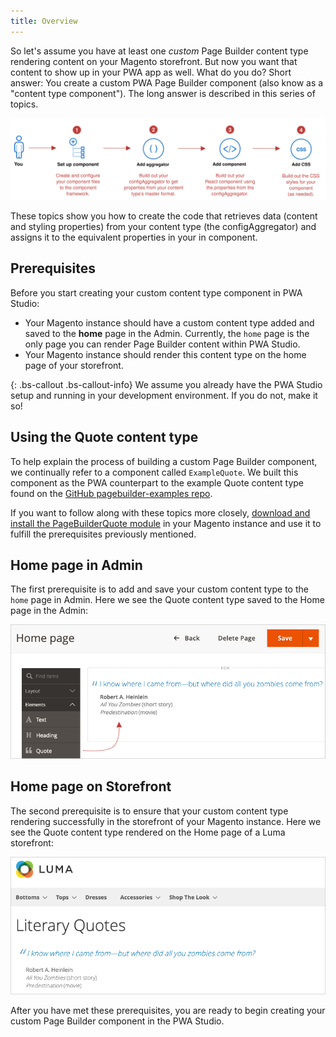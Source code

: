 ```yaml
---
title: Overview
---
```


<!-- <span style="font-size:20px; font-style:italic; font-weight: 300; color: #777777; line-height: 28px;"> -->
So let's assume you have at least one _custom_ Page Builder content type rendering content on your Magento storefront. But now you want that content to show up in your PWA app as well. What do you do? Short answer: You create a custom PWA Page Builder component (also know as a "content type component"). The long answer is described in this series of topics.

![Overview of steps](OverviewSteps.svg)

These topics show you how to create the code that retrieves data (content and styling properties) from your content type (the configAggregator) and assigns it to the equivalent properties in your in component.
<!-- </span> -->

## Prerequisites

Before you start creating your custom content type component in PWA Studio:

- Your Magento instance should have a custom content type added and saved to the **home** page in the Admin. Currently, the `home` page is the only page you can render Page Builder content within PWA Studio.
- Your Magento instance should render this content type on the home page of your storefront.

{: .bs-callout .bs-callout-info}
We assume you already have the PWA Studio setup and running in your development environment. If you do not, make it so!

## Using the Quote content type

To help explain the process of building a custom Page Builder component, we continually refer to a component called `ExampleQuote`. We built this component as the PWA counterpart to the example Quote content type found on the [GitHub pagebuilder-examples repo].

If you want to follow along with these topics more closely, [download and install the PageBuilderQuote module] in your Magento instance and use it to fulfill the prerequisites previously mentioned.

## Home page in Admin

The first prerequisite is to add and save your custom content type to the `home` page in Admin. Here we see the Quote content type saved to the Home page in the Admin:

![PageBuilderQuote in Admin](PageBuilderQuoteAdmin.png)

## Home page on Storefront

The second prerequisite is to ensure that your custom content type rendering successfully in the storefront of your Magento instance. Here we see the Quote content type rendered on the Home page of a Luma storefront:

![PageBuilderQuote on Storefront](PageBuilderQuoteStorefront.png)

[download and install the PageBuilderQuote module]: https://github.com/magento-devdocs/pagebuilder-examples/tree/master/Example/PageBuilderQuote
[GitHub pagebuilder-examples repo]: https://github.com/magento-devdocs/pagebuilder-examples/tree/master/Example/PageBuilderQuote

After you have met these prerequisites, you are ready to begin creating your custom Page Builder component in the PWA Studio.
